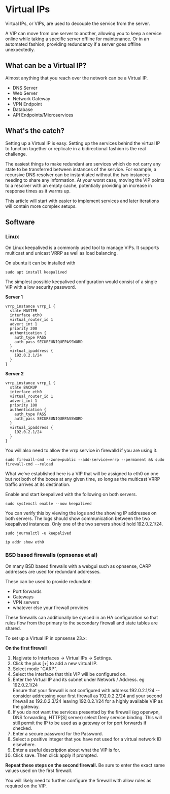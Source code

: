 # Virtual IPs

Virtual IPs, or VIPs, are used to decouple the service from the server.

A VIP can move from one server to another, allowing you to keep a service online while taking a specific server offline for maintenance. Or in an automated fashion, providing redundancy if a server goes offline unexpectedly.

## What can be a Virtual IP?

Almost anything that you reach over the network can be a Virtual IP.

* DNS Server
* Web Server
* Network Gateway
* VPN Endpoint
* Database
* API Endpoints/Microservices

## What's the catch?

Setting up a Virtual IP is easy. Setting up the services behind the virtual IP to function together or replicate in a bidirectional fashion is the real challenge.

The easiest things to make redundant are services which do not carry any state to be transferred between instances of the service. For example, a recursive DNS resolver can be instantiated without the two instances needing to share any information. At your worst case, moving the VIP points to a resolver with an empty cache, potentially providing an increase in response times as it warms up.

This article will start with easier to implement services and later iterations will contain more complex setups.

## Software

### Linux

On Linux keepalived is a commonly used tool to manage VIPs. It supports multicast and unicast VRRP as well as load balancing.

On ubuntu it can be installed with

    sudo apt install keepalived

The simplest possible keepalived configuration would consist of a single VIP with a low security password.

**Server 1**

    vrrp_instance vrrp_1 {
      state MASTER
      interface eth0
      virtual_router_id 1
      advert_int 1
      priority 200
      authentication {
        auth_type PASS
        auth_pass SECUREUNIQUEPASSWORD
      }
      virtual_ipaddress {
        192.0.2.1/24
      }
    }

**Server 2**

    vrrp_instance vrrp_1 {
      state BACKUP
      interface eth0
      virtual_router_id 1
      advert_int 1
      priority 100
      authentication {
        auth_type PASS
        auth_pass SECUREUNIQUEPASSWORD
      }
      virtual_ipaddress {
        192.0.2.1/24
      }
    }

You will also need to allow the vrrp service in firewalld if you are using it.

    sudo firewall-cmd --zone=public --add-service=vrrp --permanent && sudo firewall-cmd --reload

What we've established here is a VIP that will be assigned to eth0 on one but not both of the boxes at any given time, so long as the multicast VRRP traffic arrives at its destination.

Enable and start keepalived with the following on both servers.

    sudo systemctl enable --now keepalived

You can verify this by viewing the logs and the showing IP addresses on both servers. The logs should show communication between the two keepalived instances. Only one of the two servers should hold 192.0.2.1/24.

    sudo journalctl -u keepalived

    ip addr show eth0

### BSD based firewalls (opnsense et al)

On many BSD based firewalls with a webgui such as opnsense, CARP addresses are used for redundant addresses.

These can be used to provide redundant:

* Port forwards
* Gateways
* VPN servers
* whatever else your firewall provides

These firewalls can additionally be synced in an HA configuration so that rules flow from the primary to the secondary firewall and state tables are shared.

To set up a Virtual IP in opnsense 23.x:

**On the first firewall**

1. Nagivate to Interfaces -> Virtual IPs -> Settings.
2. Click the plus [+] to add a new virtual IP.
3. Select mode "CARP".
4. Select the interface that this VIP will be configured on.
5. Enter the Virtual IP and its subnet under Network / Address. eg 192.0.2.1/24  
Ensure that your firewall is not configured with address 192.0.2.1/24 -- consider addressing your first firewall as 192.0.2.2/24 and your second firewall as 192.0.2.3/24 leaving 192.0.2.1/24 for a highly available VIP as the gateway.
6. If you do not want the services presented by the firewall (eg openvpn, DNS forwarding, HTTP[S] server) select Deny service binding. This will still permit the IP to be used as a gateway or for port forwards if checked.
7. Enter a secure password for the Password.
8. Select a positive integer that you have not used for a virtual network ID elsewhere.
9. Enter a useful description about what the VIP is for.
10. Click save. Then click apply if prompted.


**Repeat these steps on the second firewall.**  Be sure to enter the exact same values used on the first firewall.

You will likely need to further configure the firewall with allow rules as required on the VIP.
